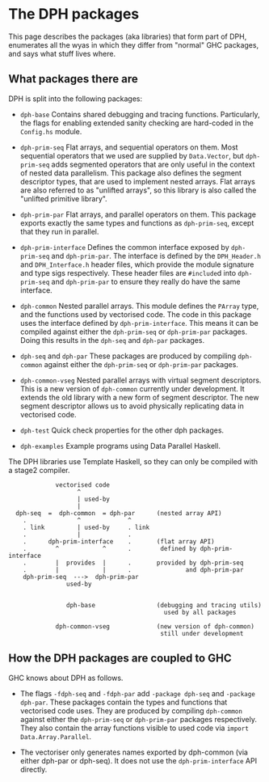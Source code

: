 # The DPH packages


This page describes the packages (aka libraries) that form part of DPH, enumerates all the wyas in which they differ from "normal" GHC packages, and says what stuff lives where.

## What packages there are


DPH is split into the following packages:

- `dph-base`
   Contains shared debugging and tracing functions. Particularly, the flags for enabling extended sanity checking are hard-coded in the `Config.hs` module.

- `dph-prim-seq`
   Flat arrays, and sequential operators on them. Most sequential operators that we used are supplied by `Data.Vector`, but `dph-prim-seq` adds segmented operators that are only useful in the context of nested data parallelism. This package also defines the segment descriptor types, that are used to implement nested arrays. Flat arrays are also referred to as "unlifted arrays", so this library is also called the "unlifted primitive library".

- `dph-prim-par`
   Flat arrays, and parallel operators on them. This package exports exactly the same types and functions as `dph-prim-seq`, except that they run in parallel. 

- `dph-prim-interface`
   Defines the common interface exposed by `dph-prim-seq` and `dph-prim-par`. The interface is defined by the `DPH_Header.h` and `DPH_Interface.h` header files, which provide the module signature and type sigs respectively. These header files are `#include`d into `dph-prim-seq` and `dph-prim-par` to ensure they really do have the same interface.

- `dph-common`
    Nested parallel arrays. This module defines the `PArray` type, and the functions used by vectorised code. The code in this package uses the interface defined by `dph-prim-interface`. This means it can be compiled against either the `dph-prim-seq` or `dph-prim-par` packages. Doing this results in the `dph-seq` and `dph-par` packages.

- `dph-seq` and `dph-par`
   These packages are produced by compiling `dph-common` against either the `dph-prim-seq` or `dph-prim-par` packages.

- `dph-common-vseg`
   Nested parallel arrays with virtual segment descriptors. This is a new version of `dph-common` currently under development. It extends the old library with a new form of segment descriptor. The new segment descriptor allows us to avoid physically replicating data in vectorised code.

- `dph-test`
   Quick check properties for the other dph packages.

- `dph-examples`
   Example programs using Data Parallel Haskell.


The DPH libraries use Template Haskell, so they can only be compiled with a stage2 compiler.

```wiki
             vectorised code
                   ^ 
                   | used-by
                   |
  dph-seq  =  dph-common  = dph-par      (nested array API)
    .              ^             ^
    . link         | used-by     . link
    .              |             .
    .      dph-prim-interface    .       (flat array API)
    .        ^            ^      .        defined by dph-prim-interface
    .        |  provides  |      .       provided by dph-prim-seq 
    .        |            |      .               and dph-prim-par
    dph-prim-seq  --->  dph-prim-par
                used-by
             
             
                dph-base                 (debugging and tracing utils)
                                           used by all packages

             dph-common-vseg             (new version of dph-common)
                                          still under development
```

## How the DPH packages are coupled to GHC


GHC knows about DPH as follows.

- The flags `-fdph-seq` and `-fdph-par` add `-package dph-seq` and `-package dph-par`. These packages contain the types and functions that vectorised code uses. They are produced by compiling `dph-common` against either the `dph-prim-seq` or `dph-prim-par` packages respectively. They also contain the array functions visible to used code via `import Data.Array.Parallel`.

- The vectoriser only generates names exported by dph-common (via either dph-par or dph-seq). It does not use the `dph-prim-interface` API directly.
